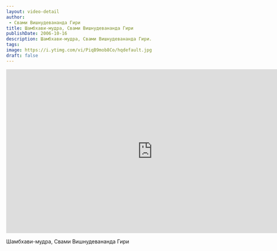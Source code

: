```yaml
---
layout: video-detail
author:
 - Свами Вишнудевананда Гири
title: Шамбхави-мудра, Свами Вишнудевананда Гири
publishDate: 2006-10-16
description: Шамбхави-мудра, Свами Вишнудевананда Гири. 
tags: 
image: https://i.ytimg.com/vi/PiqB9mob8Co/hqdefault.jpg
draft: false
---
```


<iframe width="790" height="444" src="https://www.youtube.com/embed/PiqB9mob8Co" frameborder="0" allowfullscreen=""></iframe> 

  Шамбхави-мудра, Свами Вишнудевананда Гири

  

 